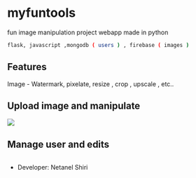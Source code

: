 # myfuntools

fun image manipulation project webapp made in python


```bash
flask, javascript ,mongodb ( users ) , firebase ( images )
```

## Features

Image - Watermark, pixelate, resize , crop , upscale , etc..


## Upload image and manipulate

![](https://gifyu.com/image/SgwRA](https://s11.gifyu.com/images/SgwRA.md.gif))


## Manage user and edits

![]()


- Developer: Netanel Shiri
